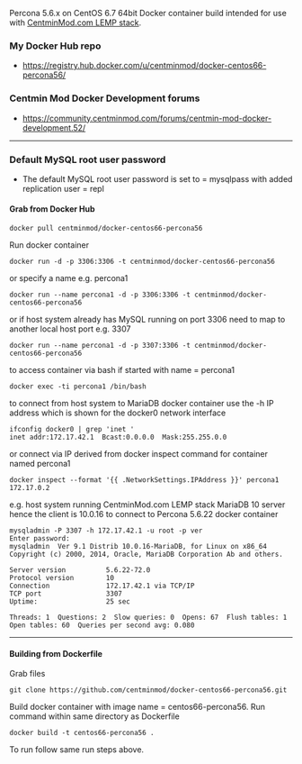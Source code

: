 Percona 5.6.x on CentOS 6.7 64bit Docker container build intended for use with [CentminMod.com LEMP stack](http://centminmod.com). 

### My Docker Hub repo

* https://registry.hub.docker.com/u/centminmod/docker-centos66-percona56/

### Centmin Mod Docker Development forums

* https://community.centminmod.com/forums/centmin-mod-docker-development.52/

---
### Default MySQL root user password 

* The default MySQL root user password is set to = mysqlpass with added replication user = repl

#### Grab from Docker Hub

    docker pull centminmod/docker-centos66-percona56

Run docker container

    docker run -d -p 3306:3306 -t centminmod/docker-centos66-percona56

or specify a name e.g. percona1

    docker run --name percona1 -d -p 3306:3306 -t centminmod/docker-centos66-percona56

or if host system already has MySQL running on port 3306 need to map to another local host port e.g. 3307

    docker run --name percona1 -d -p 3307:3306 -t centminmod/docker-centos66-percona56

to access container via bash if started with name = percona1

    docker exec -ti percona1 /bin/bash

to connect from host system to MariaDB docker container use the -h IP address which is shown for the docker0 network interface

    ifconfig docker0 | grep 'inet '
    inet addr:172.17.42.1  Bcast:0.0.0.0  Mask:255.255.0.0

or connect via IP derived from docker inspect command for container named percona1

    docker inspect --format '{{ .NetworkSettings.IPAddress }}' percona1
    172.17.0.2

e.g. host system running CentminMod.com LEMP stack MariaDB 10 server hence the client is 10.0.16 to connect to Percona 5.6.22 docker container

    mysqladmin -P 3307 -h 172.17.42.1 -u root -p ver
    Enter password: 
    mysqladmin  Ver 9.1 Distrib 10.0.16-MariaDB, for Linux on x86_64
    Copyright (c) 2000, 2014, Oracle, MariaDB Corporation Ab and others.
    
    Server version          5.6.22-72.0
    Protocol version        10
    Connection              172.17.42.1 via TCP/IP
    TCP port                3307
    Uptime:                 25 sec
    
    Threads: 1  Questions: 2  Slow queries: 0  Opens: 67  Flush tables: 1  Open tables: 60  Queries per second avg: 0.080

---

#### Building from Dockerfile

Grab files

    git clone https://github.com/centminmod/docker-centos66-percona56.git

Build docker container with image name = centos66-percona56. Run command within same directory as Dockerfile

    docker build -t centos66-percona56 .

To run follow same run steps above.

